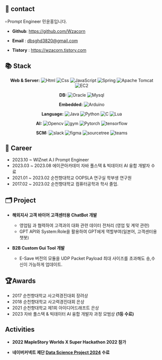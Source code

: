 ## 📢 contact
৹ Prompt Engineer 민윤홍입니다.

- **Github**: https://github.com/Wzacorn

- **Email** : dbsghd3820@gmail.com

- **Tistory** : https://wzacorn.tistory.com

## 📚 Stack

<div align=center> 
  
**Web & Server:**
<img alt="Html" src ="https://img.shields.io/badge/HTML5-E34F26.svg?&style=flat-square&logo=HTML5&logoColor=white"/> 
<img alt="Css" src ="https://img.shields.io/badge/CSS3-1572B6.svg?&style=flat-square&logo=CSS3&logoColor=white"/>
<img alt="JavaScript" src ="https://img.shields.io/badge/JavaScript-F7DF1E.svg?&style=flat-square&logo=JavaScript&logoColor=white"/> 
<img alt="Spring" src ="https://img.shields.io/badge/Spring-6DB33F.svg?&style=flat-square&logo=Spring&logoColor=white"/> 
<img alt="Apache Tomcat" src ="https://img.shields.io/badge/Tomcat-F8DC75.svg?&style=flat-square&logo=apachetomcat&logoColor=white"/> 
<img alt="EC2" src ="https://img.shields.io/badge/Amazon EC2-FF9900.svg?&style=flat-square&logo=amazonec2&logoColor=white"/> 


**DB:**
<img alt="Oracle" src ="https://img.shields.io/badge/Oracle-F80000.svg?&style=flat-square&logo=Oracle&logoColor=white"/>
<img alt="Mysql " src="https://img.shields.io/badge/mysql-4479A1?style=flat-square&logo=mysql&logoColor=white"/> 

**Embedded:**
<img alt="Arduino" src="https://img.shields.io/badge/Arduino-00979D?style=flat-square&logo=Arduino&logoColor=white"/>

**Language:**
<img alt="Java" src ="https://img.shields.io/badge/Java-F72F1E.svg?&style=flat-square&logo=Java&logoColor=black"/> 
<img alt="Python" src ="https://img.shields.io/badge/Python-3776AB.svg?&style=flat-square&logo=Python&logoColor=white"/> 
<img alt="C" src ="https://img.shields.io/badge/C-A8B9CC.svg?&style=flat-square&logo=C&logoColor=white"/>
<img alt="Lua" src ="https://img.shields.io/badge/Lua-2C2D72.svg?&style=flat-square&logo=Lua&logoColor=white"/>

**AI:**
<img alt="Opencv" src ="https://img.shields.io/badge/opencv-5C3EE8.svg?&style=flat-square&logo=opencv&logoColor=white"/>
<img alt="gym" src ="https://img.shields.io/badge/gym-0081A5.svg?&style=flat-square&logo=openaigym&logoColor=white"/>
<img alt="Pytorch" src ="https://img.shields.io/badge/Pytorch-EE4C2C.svg?&style=flat-square&logo=Pytorch&logoColor=white"/>
<img alt="tensorflow" src ="https://img.shields.io/badge/tensorflow-FF6F00.svg?&style=flat-square&logo=tensorflow&logoColor=white"/>

**SCM:**
<img alt="slack" src ="https://img.shields.io/badge/slack-4A154B.svg?&style=flat-square&logo=slack&logoColor=white"/>
<img alt="figma" src ="https://img.shields.io/badge/figma-F24E1E.svg?&style=flat-square&logo=figma&logoColor=white"/>
<img alt="sourcetree" src ="https://img.shields.io/badge/sourcetree-0052CC.svg?&style=flat-square&logo=sourcetree&logoColor=white"/>
<img alt="teams" src ="https://img.shields.io/badge/teams-6264A7.svg?&style=flat-square&logo=sourcetree&logoColor=white"/>

</div>


## 🏢 Career
  - 2023.10 ~ WIZnet A.I Prompt Engineer
  - 2023.03 ~ 2023.08 에이콘아카데미 자바 풀스택 & 빅데이터 AI 융합 개발자 수료  
  - 2021.01 ~ 2023.02 순천향대학교 OOPSLA 연구실 학부생 연구원
  - 2017.02 ~ 2023.02 순천향대학교 컴퓨터공학과 학사 졸업.


## 🗂️ Project
- **해외지사 고객 바이어 고객센터용 ChatBot 개발**
  - 영업팀 과 협력하여 고객과의 대화 관련 데이터 전처리 (영업 및 계약 관련)
  - GPT API와 System:Role을 활용하여 GPT에게 역할부여(일본어, 고객센터용 챗봇)

- **B2B Custom Gui Tool 개발**
  - E-Save 버전의 모듈을 UDP Packet Payload 최대 사이즈를 초과해도 송,수신이 가능하게 업데이트.

## 🏆Awards
  - 2017 순천향대학교 사고력경진대회 장려상
  - 2018 순천향대학교 사고력경진대회 은상
  - 2021 순천향대학교 제1회 아이디어드래프트 은상
  - 2023 자바 풀스택 & 빅데이터 AI 융합 개발자 과정 모범상 **(1등 수료)**

## Activities
- **2022 MapleStory Worlds X Super Hackathon 2022 참가** 

- **네이버커넥트 제단 [Data Science Project 2024](https://github.com/WzAcorn/Data-Science-Projects2024) 수료**

  

